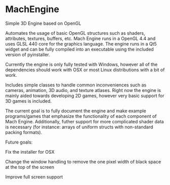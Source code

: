 # MachEngine
Simple 3D Engine based on OpenGL

Automates the usage of basic OpenGL structures such as shaders, attributes, textures, buffers, etc. Mach Engine runs in a OpenGL 4.4 and uses GLSL 440 core for the graphics language. The engine runs in a Qt5 widget and can be fully compiled into an executable using the included version of pyinstaller.

Currently the engine is only fully tested with Windows, however all of the dependencies should work with OSX or most Linux distributions with a bit of work.

Includes simple classes to handle common inconveniences such as cameras, animation, 3D audio, and texture atlases. Right now the engine is mainly aided towards developing 2D games, however very basic support for 3D games is included.

The current goal is to fully document the engine and make example programs/games that emphasize the functionality of each component of Mach Engine.
Additionally, futher support for more complicated shader data is necessary (for instance: arrays of uniform structs with non-standard packing formats).

Future goals:

  Fix the installer for OSX
  
  Change the window handling to remove the one pixel width of black space at the top of the screen
  
  Improve full screen support
